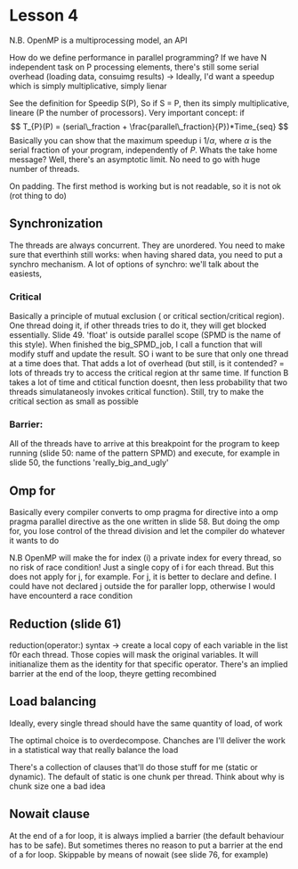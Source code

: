 # Lesson 4

N.B. OpenMP is a multiprocessing model, an API

How do we define performance in parallel programming?
If we have N independent task on P processing elements, there's still some serial overhead (loading data, consuimg results) -> Ideally, I'd want a speedup which is simply multiplicative, simply lienar

See the definition for Speedip S(P), 
So if S = P, then its simply multiplicative, lineare (P the number of processors). Very important concept: if
$$
T_{P}(P) = (serial\_fraction + \frac{parallel\_fraction}{P})*Time_{seq}
$$
Basically you can show that the maximum speedup i $1 /\alpha$, where $\alpha$ is the serial fraction of your program, independently of $P$. Whats the take home message? Well, there's an asymptotic limit. No need to go with huge number of threads. 


On padding. The first method is working but is not readable, so it is not ok (rot thing to do)

## Synchronization
The threads are always concurrent. They are unordered. You need to make sure that everthinh still works: when having shared data, you need to put a synchro mechanism. A lot of options of synchro: we'll talk about the easiests,

### Critical
Basically a principle of mutual exclusion ( or critical section/critical region). One thread doing it, if other threads tries to do it, they will get blocked essentially. Slide 49. 'float' is outside parallel scope (SPMD is the name of this style). When finished the big_SPMD_job, I call a function that will modify stuff and update the result. SO i want to be sure that only one thread at a time does that. That adds a lot of overhead (but still, is it contended? = lots of threads try to access the critical region at thr same time. If function B takes a lot of time and ctitical function doesnt, then less probability that two threads simulataneosly invokes critical function). Still, try to make the critical section as small as possible

### Barrier:
All of the threads have to arrive at this breakpoint for the program to keep running (slide 50: name of the pattern SPMD) and execute, for example in slide 50, the functions 'really_big_and_ugly'


## Omp for
Basically every compiler converts to omp pragma for directive into a omp pragma parallel directive as the one written in slide 58. But doing the omp for, you lose control of the thread division and let the compiler do whatever it wants to do

N.B OpenMP will make the for index (i) a private index for every thread, so no risk of race condition! Just a single copy of i for each thread. But this does not apply for j, for example. For j, it is better to declare and define. I could have not declared j outside the for paraller lopp, otherwise I would have encounterd a race condition
 
## Reduction (slide 61)
reduction(operator:) syntax -> create a local copy of each variable in the list f0r each thread. Those copies will mask the original variables. It will initianalize them as the identity for that specific operator. There's an implied barrier at the end of the loop, theyre getting recombined 



## Load balancing
Ideally, every single thread should have the same quantity of load, of work

The optimal choice is to overdecompose. Chanches are I'll deliver the work in a statistical way that really balance the load

There's a collection of clauses that'll do those stuff for me (static or dynamic). The default of static is one chunk per thread. Think about why is chunk size one a bad idea

## Nowait clause

At the end of a for loop, it is always implied a barrier (the default behaviour has to be safe). But sometimes theres no reason to put a barrier at the end of a for loop. Skippable by means of nowait (see slide 76, for example) 